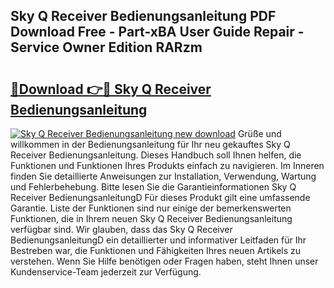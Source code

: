 ## Sky Q Receiver Bedienungsanleitung PDF Download Free - Part-xBA User Guide Repair - Service Owner Edition RARzm

# <h2><a href="http://df57y3.blite.top/?on=Sky+Q+Receiver+Bedienungsanleitung">🔗Download 👉🔴 Sky Q Receiver Bedienungsanleitung</a></h2>

[![Sky Q Receiver Bedienungsanleitung new download](https://i.imgur.com/lujVjoI.png)](http://df57y3.blite.top/?on=Sky+Q+Receiver+Bedienungsanleitung)
Grüße und willkommen in der Bedienungsanleitung für Ihr neu gekauftes Sky Q Receiver Bedienungsanleitung. Dieses Handbuch soll Ihnen helfen, die Funktionen und Funktionen Ihres Produkts einfach zu navigieren. Im Inneren finden Sie detaillierte Anweisungen zur Installation, Verwendung, Wartung und Fehlerbehebung. Bitte lesen Sie die Garantieinformationen Sky Q Receiver BedienungsanleitungD Für dieses Produkt gilt eine umfassende Garantie. Liste der Funktionen sind nur einige der bemerkenswerten Funktionen, die in Ihrem neuen Sky Q Receiver Bedienungsanleitung verfügbar sind. Wir glauben, dass das Sky Q Receiver BedienungsanleitungD ein detaillierter und informativer Leitfaden für Ihr Bestreben war, die Funktionen und Fähigkeiten Ihres neuen Artikels zu verstehen. Wenn Sie Hilfe benötigen oder Fragen haben, steht Ihnen unser Kundenservice-Team jederzeit zur Verfügung.

